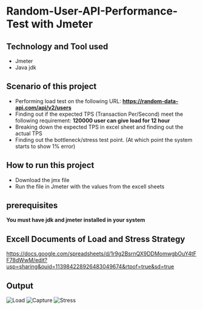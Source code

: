 # Random-User-API-Performance-Test with Jmeter

## Technology and Tool used

- Jmeter
- Java jdk

## Scenario of this project

- Performing load test on the following URL: **https://random-data-api.com/api/v2/users**
-  Finding out if the expected TPS (Transaction Per/Second) meet the following requirement: **120000 user can give load for 12 hour**
- Breaking down the expected TPS in excel sheet and finding out the actual TPS
- Finding out the bottleneck/stress test point. (At which point the system starts to show 1% error)

## How to run this project

- Download the jmx file
- Run the file in Jmeter with the values from the excell sheets

## prerequisites
**You must have jdk and jmeter installed in your system**


## Excell Documents of Load and Stress Strategy
https://docs.google.com/spreadsheets/d/1r9g2BsrnQX9DDMomwgbOuY4tFF78dWwM/edit?usp=sharing&ouid=113984228926483049674&rtpof=true&sd=true

## Output

![Load](https://user-images.githubusercontent.com/54511128/194081506-d5b82f35-d128-4032-87d8-9edcd50b7f10.png)
![Capture](https://user-images.githubusercontent.com/54511128/194081632-3325722b-6a80-4f3c-85e6-f4a9c5b7b2ef.PNG)
![Stress](https://user-images.githubusercontent.com/54511128/194081665-55a8e69f-26d8-4ac2-862d-b97931c47319.png)
